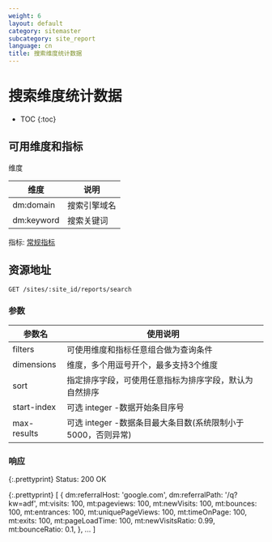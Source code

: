 ```yaml
---
weight: 6
layout: default
category: sitemaster
subcategory: site_report
language: cn
title: 搜索维度统计数据
---
```


# 搜索维度统计数据

* TOC
{:toc}


## 可用维度和指标

维度

| 维度       | 说明         |
|------------|--------------|
| dm:domain  | 搜索引擎域名 |
| dm:keyword | 搜索关键词   |

指标: [常规指标](/doc/sitemaster/v1/cn/site_report.html#section-2)


## 资源地址

    GET /sites/:site_id/reports/search

### 参数

| 参数名      | 使用说明                                                     |
|-------------|--------------------------------------------------------------|
| filters     | 可使用维度和指标任意组合做为查询条件                         |
| dimensions  | 维度，多个用逗号开个，最多支持3个维度                        |
| sort        | 指定排序字段，可使用任意指标为排序字段，默认为自然排序       |
| start-index | 可选 integer -数据开始条目序号                               |
| max-results | 可选 integer -数据条目最大条目数(系统限制小于5000，否则异常) |


### 响应

{:.prettyprint}
    Status: 200 OK

{:.prettyprint}
    [
        {
            dm:referralHost: 'google.com',
            dm:referralPath: '/q?kw=adf',
            mt:visits: 100,
            mt:pageviews: 100,
            mt:newVisits: 100,
            mt:bounces: 100,
            mt:entrances: 100,
            mt:uniquePageViews: 100,
            mt:timeOnPage: 100,
            mt:exits: 100,
            mt:pageLoadTime: 100,
            mt:newVisitsRatio: 0.99,
            mt:bounceRatio: 0.1,
        },
        ...
    ]
